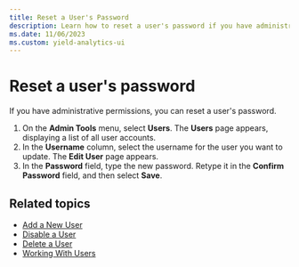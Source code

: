 ```yaml
---
title: Reset a User's Password
description: Learn how to reset a user's password if you have administrative permissions.
ms.date: 11/06/2023
ms.custom: yield-analytics-ui
---
```


# Reset a user's password

If you have administrative permissions, you can reset a user's password.

1. On the **Admin Tools** menu, select **Users**. The **Users** page appears, displaying a list of all user accounts.
1. In the **Username** column, select the username for the user you want to update. The **Edit User** page appears.
1. In the **Password** field, type the new password. Retype it in the **Confirm Password** field, and then select **Save**.

## Related topics

- [Add a New User](./add-a-new-user.md)
- [Disable a User](./disable-a-user.md)
- [Delete a User](./delete-a-user.md)
- [Working With Users](./working-with-users.md)
